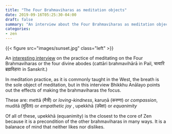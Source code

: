 ```yaml
---
title: "The Four Brahmaviharas as meditation objects"
date: 2019-09-16T05:25:30-04:00
draft: false
summary: "An interview about the Four Brahmaviharas as meditation objects."
categories:
- zen
---
```

{{< figure src="images/sunset.jpg" class="left" >}}

An [interesting interview](https://www.buddhistinquiry.org/article/cultivating-the-brahmaviharas/) on the practice of meditating on the Four Brahmaviharas or the four divine abodes (cattāri brahmavihārā in Pail, चत्वारि ब्रह्मविहाराः in Sanskrit.)

In meditation practice, as it is commonly taught in the West, the breath is the sole object of meditation, but in this interview Bhikkhu Anālayo points out the effects of making the brahmaviharas the focus.

These are: mettā (मैत्री) or _loving-kindness_, karuṇā (करुणा) or _compassion_, muditā (मुदिता) or _empathetic joy_ , upekkhā (उपेक्षा) or _equanimity_

Of all of these, upekkhā (equanimity) is the closest to the core of Zen because it is a precondition of the other brahmaviharas in many ways. It is a balanace of mind that neither likes nor dislikes.


